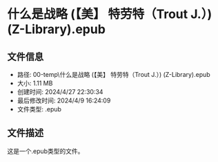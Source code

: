 ﻿# 什么是战略 (【美】 特劳特（Trout J.）) (Z-Library).epub

## 文件信息
- 路径: 00-temp\什么是战略 (【美】 特劳特（Trout J.）) (Z-Library).epub
- 大小: 1.11 MB
- 创建时间: 2024/4/27 22:30:34
- 最后修改时间: 2024/4/9 16:24:09
- 文件类型: .epub

## 文件描述
这是一个.epub类型的文件。


